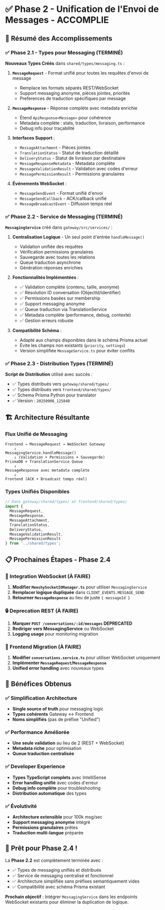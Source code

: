 # ✅ Phase 2 - Unification de l'Envoi de Messages - ACCOMPLIE

## 🎯 Résumé des Accomplissements

### ✅ Phase 2.1 - Types pour Messaging (TERMINÉ)

**Nouveaux Types Créés** dans `shared/types/messaging.ts` :

1. **`MessageRequest`** - Format unifié pour toutes les requêtes d'envoi de message
   - Remplace les formats séparés REST/WebSocket
   - Support messaging anonyme, pièces jointes, priorités
   - Preferences de traduction spécifiques par message

2. **`MessageResponse`** - Réponse complète avec metadata enrichie
   - Étend `ApiResponse<Message>` pour cohérence
   - Metadata complète : stats, traduction, livraison, performance
   - Debug info pour traçabilité

3. **Interfaces Support** :
   - `MessageAttachment` - Pièces jointes
   - `TranslationStatus` - Statut de traduction détaillé
   - `DeliveryStatus` - Statut de livraison par destinataire
   - `MessageResponseMetadata` - Metadata complète
   - `MessageValidationResult` - Validation avec codes d'erreur
   - `MessagePermissionResult` - Permissions granulaires

4. **Événements WebSocket** :
   - `MessageSendEvent` - Format unifié d'envoi
   - `MessageSendCallback` - ACK/callback unifié
   - `MessageBroadcastEvent` - Diffusion temps réel

### ✅ Phase 2.2 - Service de Messaging (TERMINÉ)

**`MessagingService`** créé dans `gateway/src/services/` :

1. **Centralisation Logique** - Un seul point d'entrée `handleMessage()`
   - Validation unifiée des requêtes
   - Vérification permissions granulaires
   - Sauvegarde avec toutes les relations
   - Queue traduction asynchrone
   - Génération réponses enrichies

2. **Fonctionnalités Implémentées** :
   - ✅ Validation complète (contenu, taille, anonyme)
   - ✅ Résolution ID conversation (ObjectId/identifier)
   - ✅ Permissions basées sur membership
   - ✅ Support messaging anonyme
   - ✅ Queue traduction via TranslationService
   - ✅ Metadata complète (performance, debug, contexte)
   - ✅ Gestion erreurs robuste

3. **Compatibilité Schéma** :
   - Adapté aux champs disponibles dans le schéma Prisma actuel
   - Évite les champs non existants (`priority`, `settings`)
   - Version simplifiée `MessageService.ts` pour éviter conflits

### ✅ Phase 2.3 - Distribution Types (TERMINÉ)

**Script de Distribution** utilisé avec succès :
- ✅ Types distribués vers `gateway/shared/types/`
- ✅ Types distribués vers `frontend/shared/types/`
- ✅ Schema Prisma Python pour translator
- ✅ Version : `20250906_125840`

## 🏗️ Architecture Résultante

### Flux Unifié de Messaging
```
Frontend → MessageRequest → WebSocket Gateway
    ↓
MessagingService.handleMessage()
    ↓ (Validation + Permissions + Sauvegarde)
PrismaDB + TranslationService Queue
    ↓
MessageResponse avec metadata complète
    ↓
Frontend (ACK + Broadcast temps réel)
```

### Types Unifiés Disponibles
```typescript
// Dans gateway/shared/types/ et frontend/shared/types/
import { 
  MessageRequest,
  MessageResponse,
  MessageAttachment,
  TranslationStatus,
  DeliveryStatus,
  MessageValidationResult,
  MessagePermissionResult
} from '../shared/types';
```

## 📋 Prochaines Étapes - Phase 2.4

### 🔄 Integration WebSocket (À FAIRE)
1. **Modifier `MeeshySocketIOManager.ts`** pour utiliser `MessagingService`
2. **Remplacer logique dupliquée** dans `CLIENT_EVENTS.MESSAGE_SEND`
3. **Retourner `MessageResponse`** au lieu de juste `{ messageId }`

### 🔒 Deprecation REST (À FAIRE)
1. **Marquer `POST /conversations/:id/messages` DEPRECATED**
2. **Rediriger vers MessagingService** ou WebSocket
3. **Logging usage** pour monitoring migration

### 🚀 Frontend Migration (À FAIRE)  
1. **Modifier `conversations.service.ts`** pour utiliser WebSocket uniquement
2. **Implémenter `MessageRequest`/`MessageResponse`** 
3. **Unified error handling** avec nouveaux types

## 🎯 Bénéfices Obtenus

### ✅ **Simplification Architecture**
- **Single source of truth** pour messaging logic
- **Types cohérents** Gateway ↔ Frontend  
- **Noms simplifiés** (pas de préfixe "Unified")

### ✅ **Performance Améliorée**
- **Une seule validation** au lieu de 2 (REST + WebSocket)
- **Metadata riche** pour optimisation
- **Queue traduction centralisée**

### ✅ **Developer Experience**
- **Types TypeScript complets** avec IntelliSense
- **Error handling unifié** avec codes d'erreur
- **Debug info complète** pour troubleshooting
- **Distribution automatique** des types

### ✅ **Évolutivité** 
- **Architecture extensible** pour 100k msg/sec
- **Support messaging anonyme** intégré
- **Permissions granulaires** prêtes
- **Traduction multi-langue** préparée

## 🚀 Prêt pour Phase 2.4 !

La **Phase 2.2** est complètement terminée avec :
- ✅ Types de messaging unifiés et distribués
- ✅ Service de messaging centralisé et fonctionnel  
- ✅ Architecture simplifiée sans préfixes semantiquement vides
- ✅ Compatibilité avec schéma Prisma existant

**Prochain objectif** : Intégrer `MessagingService` dans les endpoints WebSocket existants pour éliminer la duplication de logique.

